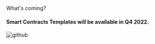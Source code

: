 <section class="py-3 mt-6 mb-5">
  <div class="container">
    <div class="row position-relative overflow-hidden mb-2">
      <div class="col-12">
        <div class="card position-relative shadow-lg bg-primary">
          <div class="card-body px-5 py-6">
            <span class="text-dark text-lg font-weight-bold">What's coming?</span>
            <h4 class="mt-1 text-dark text-4xl font-weight-black col-md-6">Smart Contracts Templates will be available in Q4 2022.</h4>
          </div>
        </div>
        <img src="{{root}}assets/img/smart-contract.png" class="position-absolute w-30 end-3 top-0 mt-sm-n6 d-md-block d-none" alt="github"/>
      </div>
    </div>
  </div>
</section>
